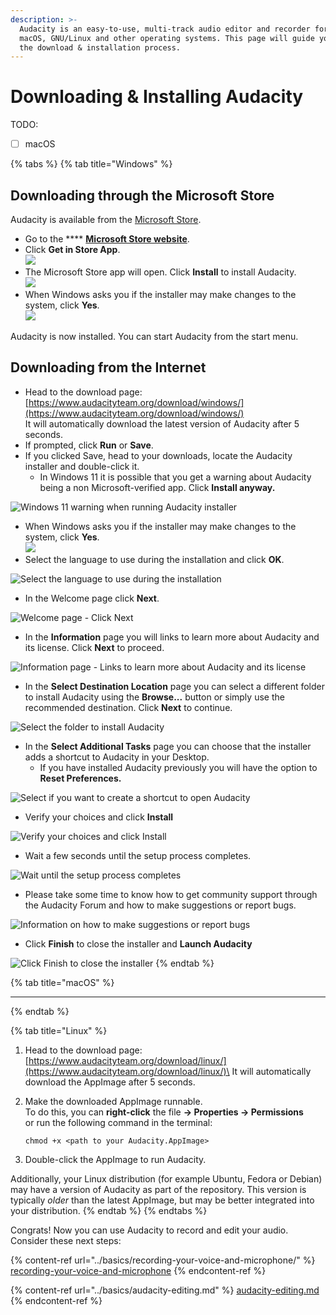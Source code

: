 ```yaml
---
description: >-
  Audacity is an easy-to-use, multi-track audio editor and recorder for Windows,
  macOS, GNU/Linux and other operating systems. This page will guide you through
  the download & installation process.
---
```


# Downloading & Installing Audacity

TODO:&#x20;

* [ ] macOS

{% tabs %}
{% tab title="Windows" %}
## Downloading through the Microsoft Store

Audacity is available from the [Microsoft Store](https://apps.microsoft.com/store/detail/audacity/XP8K0J757HHRDW).&#x20;

* Go to the **** [**Microsoft Store website**](https://apps.microsoft.com/store/detail/audacity/XP8K0J757HHRDW).
* Click **Get in Store App**.\
  ![](<../.gitbook/assets/Microsoft Store Website.png>)
* The Microsoft Store app will open. Click **Install** to install Audacity.\
  ![](<../.gitbook/assets/image (15).png>)
* When Windows asks you if the installer may make changes to the system, click **Yes**.\
  ![](<../.gitbook/assets/image (17) (1).png>)

Audacity is now installed. You can start Audacity from the start menu.

## Downloading from the Internet

* Head to the download page: [https://www.audacityteam.org/download/windows/](https://www.audacityteam.org/download/windows/) \
  It will automatically download the latest version of Audacity after 5 seconds.&#x20;
* If prompted, click **Run** or **Save**.&#x20;
* If you clicked Save, head to your downloads, locate the Audacity installer and double-click it.
  * In Windows 11 it is possible that you get a warning about Audacity being a  non Microsoft-verified app. Click **Install anyway.**

![Windows 11 warning when running Audacity installer](<../.gitbook/assets/Windows 11 - Microsoft-verified app warning.png>)

* When Windows asks you if the installer may make changes to the system, click **Yes**.\
  ![](<../.gitbook/assets/image (17) (1).png>)
* Select the language to use during the installation and click **OK**.

![Select the language to use during the installation](<../.gitbook/assets/Select Setup Language.png>)

* In the Welcome page click **Next**.

![Welcome page - Click Next](<../.gitbook/assets/Welcome Audacity Setup.png>)

* In the **Information** page you will links to learn more about Audacity and its license. Click **Next** to proceed.

![Information page - Links to learn more about Audacity and its license](<../.gitbook/assets/Setup - License.png>)

* In the **Select Destination Location** page you can select a different folder to install Audacity using the **Browse...** button or simply use the recommended destination. Click **Next** to continue.

![Select the folder to install Audacity](<../.gitbook/assets/Setup - Select Destination Location.png>)

* In the **Select Additional Tasks** page you can choose that the installer adds a shortcut to Audacity in your Desktop.
  * If you have installed Audacity previously you will have the option to **Reset Preferences.**

![Select if you want to create a shortcut to open Audacity](<../.gitbook/assets/Setup - Additional Tasks.png>)

* Verify your choices and click **Install**

![Verify your choices and click Install](<../.gitbook/assets/Setup - Ready to install.png>)

* Wait a few seconds until the setup process completes.

![Wait until the setup process completes ](<../.gitbook/assets/Setup - Extracting.png>)

* Please take some time to know how to get community support through the Audacity Forum and how to make suggestions or report bugs.

![Information on how to make suggestions or report bugs](<../.gitbook/assets/Setup - Information before finish.png>)

* Click **Finish** to close the installer and **Launch Audacity**

![Click Finish to close the installer](<../.gitbook/assets/Setup - Completed.png>)
{% endtab %}

{% tab title="macOS" %}
****


{% endtab %}

{% tab title="Linux" %}
1. Head to the download page: [https://www.audacityteam.org/download/linux/](https://www.audacityteam.org/download/linux/)\
   It will automatically download the AppImage after 5 seconds.&#x20;
2.  Make the downloaded AppImage runnable. \
    To do this, you can **right-click** the file **-> Properties -> Permissions**\
    or run the following command in the terminal:&#x20;

    ```
    chmod +x <path to your Audacity.AppImage>
    ```
3. Double-click the AppImage to run Audacity.&#x20;

Additionally, your Linux distribution (for example Ubuntu, Fedora or Debian) may have a version of Audacity as part of the repository. This version is typically _older_ than the latest AppImage, but may be better integrated into your distribution.&#x20;
{% endtab %}
{% endtabs %}

Congrats!  Now you can use Audacity to record and edit your audio. Consider these next steps:

{% content-ref url="../basics/recording-your-voice-and-microphone/" %}
[recording-your-voice-and-microphone](../basics/recording-your-voice-and-microphone/)
{% endcontent-ref %}

{% content-ref url="../basics/audacity-editing.md" %}
[audacity-editing.md](../basics/audacity-editing.md)
{% endcontent-ref %}

